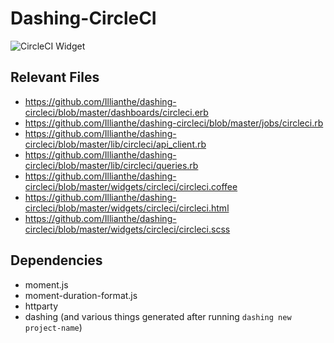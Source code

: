# Dashing-CircleCI

![CircleCI Widget](https://cloud.githubusercontent.com/assets/549736/16550901/2e97fb4a-417f-11e6-86c2-bbb6afc4bf3e.png)

## Relevant Files

- https://github.com/Illianthe/dashing-circleci/blob/master/dashboards/circleci.erb
- https://github.com/Illianthe/dashing-circleci/blob/master/jobs/circleci.rb
- https://github.com/Illianthe/dashing-circleci/blob/master/lib/circleci/api_client.rb
- https://github.com/Illianthe/dashing-circleci/blob/master/lib/circleci/queries.rb
- https://github.com/Illianthe/dashing-circleci/blob/master/widgets/circleci/circleci.coffee
- https://github.com/Illianthe/dashing-circleci/blob/master/widgets/circleci/circleci.html
- https://github.com/Illianthe/dashing-circleci/blob/master/widgets/circleci/circleci.scss

## Dependencies

- moment.js
- moment-duration-format.js
- httparty
- dashing (and various things generated after running `dashing new project-name`)
